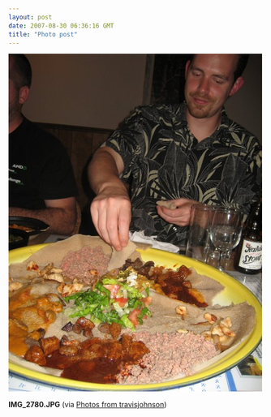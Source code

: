 ```yaml
---
layout: post
date: 2007-08-30 06:36:16 GMT
title: "Photo post"
---
```

![travisj](/images/7a1cf5c055c53e6ccc8d881a7ed90c2a6f8273138da09c2c28d0ba75f199e1ce.jpg)

<b>IMG_2780.JPG</b> (via <a href="http://www.flickr.com/photos/travisjohnson/1272929433/">Photos from travisjohnson</a>)
